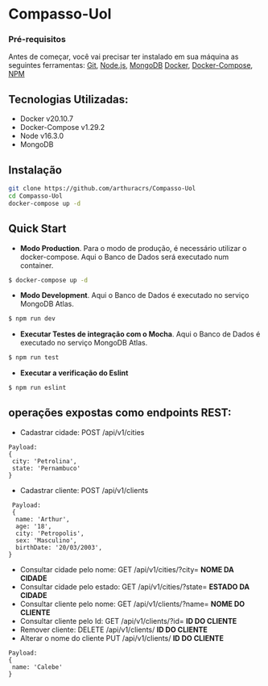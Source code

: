 # Compasso-Uol

### Pré-requisitos
Antes de começar, você vai precisar ter instalado em sua máquina as seguintes ferramentas:
[Git](https://git-scm.com), 
[Node.js](https://nodejs.org/en/), 
[MongoDB](https://www.mongodb.com/)
[Docker](https://www.docker.com/),
[Docker-Compose](https://docs.docker.com/compose/),
[NPM](https://www.npmjs.com/)
## Tecnologias Utilizadas:
<!--ts-->
   * Docker v20.10.7
   * Docker-Compose v1.29.2
   * Node v16.3.0
   * MongoDB
<!--te-->
## Instalação 
```bash
git clone https://github.com/arthuracrs/Compasso-Uol
cd Compasso-Uol
docker-compose up -d
```
## Quick Start

- **Modo Production**.
Para o modo de produção, é necessário utilizar o docker-compose. Aqui o Banco de Dados será executado num container.
```bash
$ docker-compose up -d
```
- **Modo Development**.
 Aqui o Banco de Dados é executado no serviço MongoDB Atlas.

```bash
$ npm run dev
```
- **Executar Testes de integração com o Mocha**.
Aqui o Banco de Dados é executado no serviço MongoDB Atlas.
```bash
$ npm run test
```
- **Executar a verificação do Eslint**
```bash
$ npm run eslint
```

## operações expostas como endpoints REST:
<!--ts-->
* Cadastrar cidade: POST /api/v1/cities
 ```
 Payload:
 {
  city: 'Petrolina',
  state: 'Pernambuco'
}
```
* Cadastrar cliente: POST /api/v1/clients
```
 Payload:
 {
  name: 'Arthur',
  age: '18',
  city: 'Petropolis',
  sex: 'Masculino',
  birthDate: '20/03/2003',
}
```
* Consultar cidade pelo nome: GET /api/v1/cities/?city= **NOME DA CIDADE**
* Consultar cidade pelo estado: GET /api/v1/cities/?state= **ESTADO DA CIDADE**
* Consultar cliente pelo nome: GET /api/v1/clients/?name= **NOME DO CLIENTE**
* Consultar cliente pelo Id: GET /api/v1/clients/?id= **ID DO CLIENTE**
* Remover cliente: DELETE /api/v1/clients/ **ID DO CLIENTE**
* Alterar o nome do cliente PUT /api/v1/clients/ **ID DO CLIENTE**
 ```
 Payload:
 {
  name: 'Calebe'
}
```
<!--te-->
